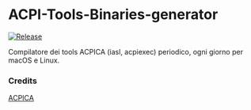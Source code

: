 # ACPI-Tools-Binaries-generator

[![Release](https://github.com/macos86/ACPI-Tools-Binaries-generator/actions/workflows/main.yml/badge.svg)](https://github.com/macos86/ACPI-Tools-Binaries-generator/actions/workflows/main.yml)

Compilatore dei tools ACPICA (iasl, acpiexec) periodico, ogni giorno per macOS e Linux.

### Credits
[ACPICA](https://github.com/acpica/acpica)
